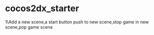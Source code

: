 # cocos2dx_starter

1\Add a new scene,a start button push to new scene,stop game in new scene,pop game scene
